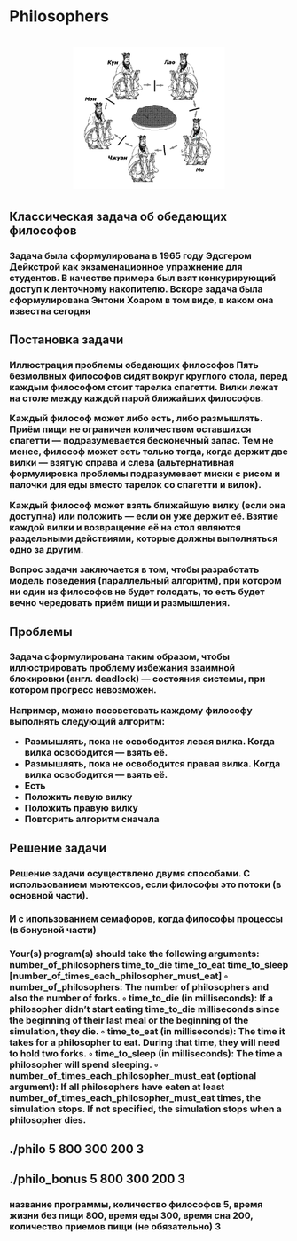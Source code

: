 # Philosophers
<h1 align="center">
<img src="picture.png" alt="альтернативный текст" height="256"></h1>
<h2>Классическая задача об обедающих философов</h2>
<h3>Задача была сформулирована в 1965 году Эдсгером Дейкстрой как экзаменационное упражнение для студентов. В качестве примера был взят конкурирующий доступ к ленточному накопителю. Вскоре задача была сформулирована Энтони Хоаром в том виде, в каком она известна сегодня</h3>
<h2>Постановка задачи</h2>

<h3>Иллюстрация проблемы обедающих философов
Пять безмолвных философов сидят вокруг круглого стола, перед каждым философом стоит тарелка спагетти. Вилки лежат на столе между каждой парой ближайших философов.

Каждый философ может либо есть, либо размышлять. Приём пищи не ограничен количеством оставшихся спагетти — подразумевается бесконечный запас. Тем не менее, философ может есть только тогда, когда держит две вилки — взятую справа и слева (альтернативная формулировка проблемы подразумевает миски с рисом и палочки для еды вместо тарелок со спагетти и вилок).

Каждый философ может взять ближайшую вилку (если она доступна) или положить — если он уже держит её. Взятие каждой вилки и возвращение её на стол являются раздельными действиями, которые должны выполняться одно за другим.

Вопрос задачи заключается в том, чтобы разработать модель поведения (параллельный алгоритм), при котором ни один из философов не будет голодать, то есть будет вечно чередовать приём пищи и размышления.</h3>

<h2>Проблемы</h2>
<h3>Задача сформулирована таким образом, чтобы иллюстрировать проблему избежания взаимной блокировки (англ. deadlock) — состояния системы, при котором прогресс невозможен.

Например, можно посоветовать каждому философу выполнять следующий алгоритм:
<ul>
   <li>Размышлять, пока не освободится левая вилка. Когда вилка освободится — взять её.</li>
   <li>Размышлять, пока не освободится правая вилка. Когда вилка освободится — взять её.</li>
   <li>Есть</li>
   <li>Положить левую вилку</li>
   <li>Положить правую вилку</li>
   <li>Повторить алгоритм сначала</li>
</ul>
</h3>
<h2>Решение задачи</h2>
<h3>Решение задачи осуществлено двумя способами. С использованием мьютексов, если философы это потоки (в основной части).</h3>
<h3>И с ипользованием семафоров, когда философы процессы (в бонусной части)</h3>

<h3>Your(s) program(s) should take the following arguments:
number_of_philosophers time_to_die time_to_eat time_to_sleep
[number_of_times_each_philosopher_must_eat]
◦ number_of_philosophers: The number of philosophers and also the number
of forks.
◦ time_to_die (in milliseconds): If a philosopher didn’t start eating time_to_die
milliseconds since the beginning of their last meal or the beginning of the simulation, they die.
◦ time_to_eat (in milliseconds): The time it takes for a philosopher to eat.
During that time, they will need to hold two forks.
◦ time_to_sleep (in milliseconds): The time a philosopher will spend sleeping.
◦ number_of_times_each_philosopher_must_eat (optional argument): If all
philosophers have eaten at least number_of_times_each_philosopher_must_eat
times, the simulation stops. If not specified, the simulation stops when a
philosopher dies.</h3>
<h3></h3>
<h2>./philo 5 800 300 200 3</h2>
<h2>./philo_bonus 5 800 300 200 3</h2>
<h3>название программы, количество философов 5, время жизни без пищи 800, время еды 300, время сна 200, количество приемов пищи (не обязательно) 3</h3>